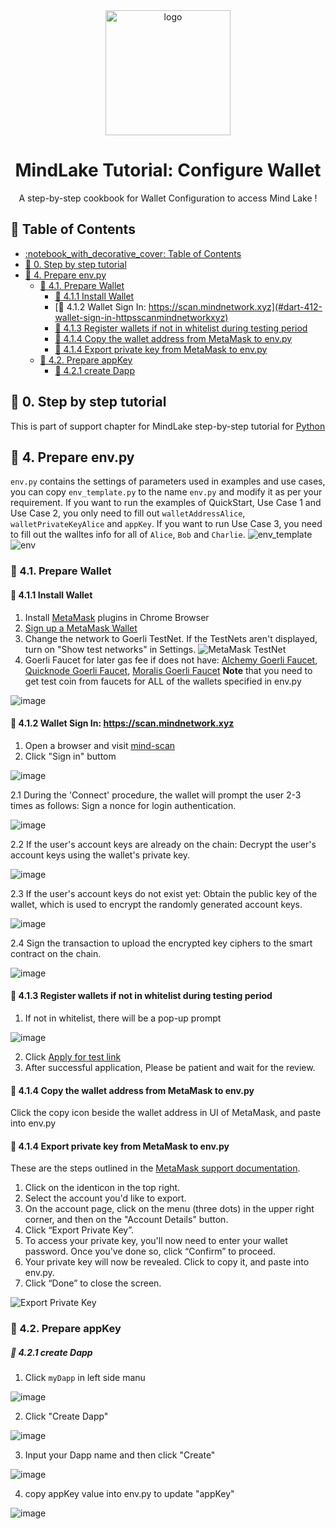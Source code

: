 <div align="center">

  <img src="https://avatars.githubusercontent.com/u/97393721" alt="logo" width="200" height="auto" />
  <h1>MindLake Tutorial: Configure Wallet</h1>
  
  <p>
    A step-by-step cookbook for Wallet Configuration to access Mind Lake !
  </p>
</div>

<!-- toc generator: 1. install "markdown all in one" in vs code, 2. cmd: create table of contents -->
<!-- Table of Contents -->
## :notebook_with_decorative_cover: Table of Contents
- [:notebook\_with\_decorative\_cover: Table of Contents](#notebook_with_decorative_cover-table-of-contents)
- [:star2: 0. Step by step tutorial](#star2-0-step-by-step-tutorial)
- [:star2: 4. Prepare env.py](#star2-4-prepare-envpy)
  - [:art: 4.1. Prepare Wallet](#art-41-prepare-wallet)
    - [:dart: 4.1.1 Install Wallet](#dart-411-install-wallet)
    - [:dart: 4.1.2 Wallet Sign In: https://scan.mindnetwork.xyz](#dart-412-wallet-sign-in-httpsscanmindnetworkxyz)
    - [:dart: 4.1.3 Register wallets if not in whitelist during testing period](#dart-413-register-wallets-if-not-in-whitelist-during-testing-period)
    - [:dart: 4.1.4 Copy the wallet address from MetaMask to env.py](#dart-414-copy-the-wallet-address-from-metamask-to-envpy)
    - [:dart: 4.1.4 Export private key from MetaMask to env.py](#dart-414-export-private-key-from-metamask-to-envpy)
  - [:art: 4.2. Prepare appKey](#art-42-prepare-appkey)
      - [:dart: 4.2.1 create Dapp](#dart-421-create-dapp)

## :star2: 0. Step by step tutorial
This is part of support chapter for MindLake step-by-step tutorial for [Python](README.md)

## :star2: 4. Prepare env.py
`env.py` contains the settings of parameters used in examples and use cases, you can copy `env_template.py` to the name `env.py` and modify it as per your requirement. 
If you want to run the examples of QuickStart, Use Case 1 and Use Case 2, you only need to fill out `walletAddressAlice`, `walletPrivateKeyAlice` and `appKey`. 
If you want to run Use Case 3, you need to fill out the walltes info for all of `Alice`, `Bob` and `Charlie`.
![env_template](imgs/env_template.png)
![env](imgs/env.png)

### :art: 4.1. Prepare Wallet

#### :dart: 4.1.1 Install Wallet
1. Install [MetaMask](https://metamask.io/download/) plugins in Chrome Browser
2. [Sign up a MetaMask Wallet](https://myterablock.medium.com/how-to-create-or-import-a-metamask-wallet-a551fc2f5a6b)
3. Change the network to Goerli TestNet. If the TestNets aren't displayed, turn on "Show test networks" in Settings.
![MetaMask TestNet](imgs/metamask_testnet.png)
4. Goerli Faucet for later gas fee if does not have: [Alchemy Goerli Faucet](https://goerlifaucet.com/), [Quicknode Goerli Faucet](https://faucet.quicknode.com/ethereum/goerli), [Moralis Goerli Faucet](https://moralis.io/faucets/)
__Note__ that you need to get test coin from faucets for ALL of the wallets specified in env.py

  ![image](./imgs/change_chain.png)
  
#### :dart: 4.1.2 Wallet Sign In: https://scan.mindnetwork.xyz
1. Open a browser and visit [mind-scan](https://scan.mindnetwork.xyz/scan)
2. Click "Sign in" buttom

  ![image](./imgs/sign_scan.png)
  
2.1 During the 'Connect' procedure, the wallet will prompt the user 2-3 times as follows:
   Sign a nonce for login authentication.
  
  ![image](./imgs/nounce_sign.png)
  
2.2 If the user's account keys are already on the chain: Decrypt the user's account keys using the wallet's private key.
  
  ![image](./imgs/decrypt_request.png)

2.3 If the user's account keys do not exist yet: Obtain the public key of the wallet, which is used to encrypt the randomly generated account keys.
  
  ![image](./imgs/request_publickey.png)

2.4 Sign the transaction to upload the encrypted key ciphers to the smart contract on the chain.
  
  ![image](./imgs/upload_chain.png)

#### :dart: 4.1.3 Register wallets if not in whitelist during testing period
1. If not in whitelist, there will be a pop-up prompt
  
  ![image](./imgs/white_list_popup.png)

2. Click [Apply for test link ](https://bit.ly/mindalphatest)
3. After successful application, Please be patient and wait for the review.

#### :dart: 4.1.4 Copy the wallet address from MetaMask to env.py
Click the copy icon beside the wallet address in UI of MetaMask, and paste into env.py
#### :dart: 4.1.4 Export private key from MetaMask to env.py
These are the steps outlined in the [MetaMask support documentation](https://support.metamask.io/hc/en-us/articles/360015289632-How-to-export-an-account-s-private-key).
1. Click on the identicon in the top right.
2. Select the account you'd like to export.
3. On the account page, click on the menu (three dots) in the upper right corner, and then on the "Account Details" button.
4. Click “Export Private Key”.
5. To access your private key, you'll now need to enter your wallet password. Once you've done so, click “Confirm” to proceed.
6. Your private key will now be revealed. Click to copy it, and paste into env.py.
7. Click “Done” to close the screen.

![Export Private Key](imgs/private_key.gif)



### :art: 4.2. Prepare appKey

##### :dart: 4.2.1 create Dapp
1. Click `myDapp` in left side manu

![image](./imgs/myDapp_menu.png)

2. Click "Create Dapp" 

![image](./imgs/create_dapp.png)

3. Input your Dapp name and then click "Create"

![image](./imgs/create_dapp_confirm.png)

4. copy appKey value into env.py to update "appKey"

![image](./imgs/dapp_list.png)
